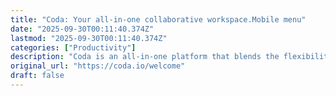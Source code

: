 ```yaml
---
title: "Coda: Your all-in-one collaborative workspace.Mobile menu"
date: "2025-09-30T00:11:40.374Z"
lastmod: "2025-09-30T00:11:40.374Z"
categories: ["Productivity"]
description: "Coda is an all-in-one platform that blends the flexibility of docs, structure of spreadsheets, power of applications, and intelligence of AI."
original_url: "https://coda.io/welcome"
draft: false
---
```

